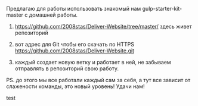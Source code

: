 Предлагаю для работы использовать знакомый нам gulp-starter-kit-master с
домашней работы.

1. https://github.com/2008stas/Deliver-Website/tree/master/ здесь живет
   репозиторий

2. вот адрес для Git чтобы его скачать по HTTPS
   https://github.com/2008stas/Deliver-Website.git

3. каждый создает новую ветку и работает в ней, не забываем отправлять в
   репозиторий свою работу.

PS. до этого мы все работали каждый сам за себя, а тут все зависит от слажености
команды, это новый уровень! Удачи нам!

test
